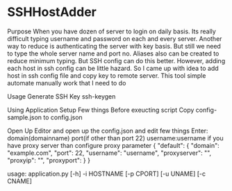# SSHHostAdder
Purpose
When you have dozen of server to login on daily basis. Its really difficult typing username and password on each and every server. Another way to reduce is authenticating the server with key basis. But still we need to type the whole server name and port no. Aliases also can be created to reduce minimum typing. But SSH config can do this better. However, adding each host in ssh config can be little hazard. So I came up with idea to add host in ssh config file and copy key to remote server. This tool simple automate manually work that I need to do

Usage
Generate SSH Key
ssh-keygen



Using Application
Setup Few things Before exeucting script
Copy config-sample.json to config.json

Open Up Editor and open up the config.json and edit few things
Enter:
domain(domainname)
port(if other than port 22)
username:username
if you have proxy server than configure proxy parameter
{
    "default": {
        "domain": "example.com",
        "port": 22,
        "username": "username",
        "proxyserver": "",
        "proxyip": "",
	"proxyport": 
    }
}

usage: application.py [-h] -i HOSTNAME [-p CPORT] [-u UNAME] [-c CNAME]

